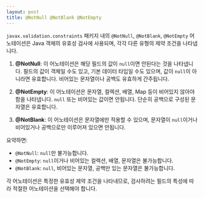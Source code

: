 ```yaml
---
layout: post
title: @NotNull @NotBlank @NotEmpty
---
```


`javax.validation.constraints` 패키지 내의 `@NotNull`, `@NotBlank`, `@NotEmpty` 어노테이션은 Java 객체의 유효성 검사에 사용되며, 각각 다른 유형의 제약 조건을 나타냅니다.

1. **@NotNull**: 이 어노테이션은 해당 필드의 값이 `null`이면 안된다는 것을 나타냅니다. 필드의 값이 객체일 수도 있고, 기본 데이터 타입일 수도 있으며, 값이 `null`이 아니라면 유효합니다. 비어있는 문자열이나 공백도 유효하게 간주됩니다.

2. **@NotEmpty**: 이 어노테이션은 문자열, 컬렉션, 배열, Map 등이 비어있지 않아야 함을 나타냅니다. `null` 또는 비어있는 값이면 안됩니다. 단순히 공백으로 구성된 문자열은 유효합니다.

3. **@NotBlank**: 이 어노테이션은 문자열에만 적용할 수 있으며, 문자열이 `null`이거나 비어있거나 공백으로만 이루어져 있으면 안됩니다.

요약하면:

- `@NotNull`: `null`만 불가능합니다.
- `@NotEmpty`: `null`이거나 비어있는 컬렉션, 배열, 문자열은 불가능합니다.
- `@NotBlank`: `null`, 비어있는 문자열, 공백만 있는 문자열은 불가능합니다.

각 어노테이션은 특정한 유효성 제약 조건을 나타내므로, 검사하려는 필드의 특성에 따라 적절한 어노테이션을 선택해야 합니다.

